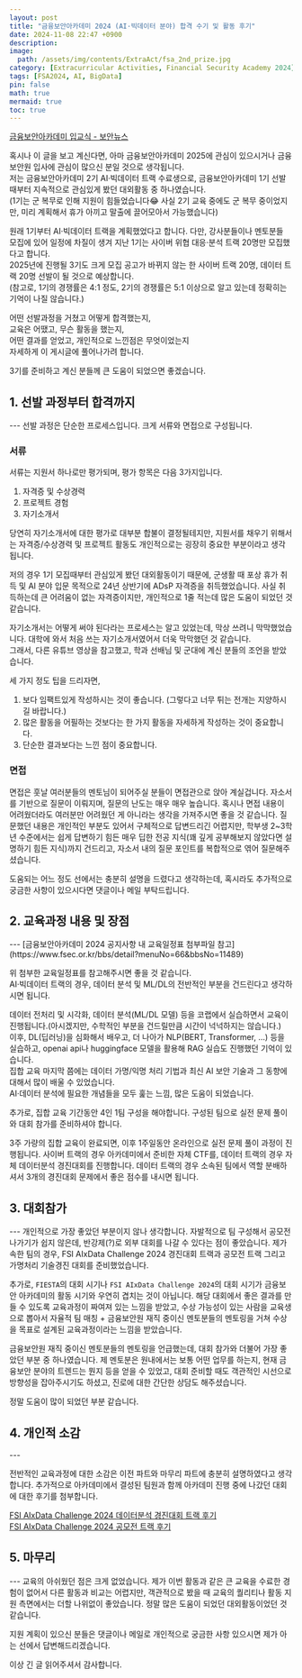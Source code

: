 ```yaml
---
layout: post
title: "금융보안아카데미 2024 (AI·빅데이터 분야) 합격 수기 및 활동 후기"
date: 2024-11-08 22:47 +0900
description: 
image:
  path: /assets/img/contents/ExtraAct/fsa_2nd_prize.jpg
category: [Extracurricular Activities, Financial Security Academy 2024]
tags: [FSA2024, AI, BigData]
pin: false
math: true
mermaid: true
toc: true
---
```



[금융보안아카데미 입교식 - 보안뉴스](https://m.boannews.com/html/detail.html?idx=131372)

혹시나 이 글을 보고 계신다면, 아마 금융보안아카데미 2025에 관심이 있으시거나 금융보안원 입사에 관심이 많으신 분일 것으로 생각됩니다.  
저는 금융보안아카데미 2기 AI·빅데이터 트랙 수료생으로, 금융보안아카데미 1기 선발 때부터 지속적으로 관심있게 봤던 대외활동 중 하나였습니다.  
(1기는 군 복무로 인해 지원이 힘들었습니다😂 사실 2기 교육 중에도 군 복무 중이었지만, 미리 계획해서 휴가 아끼고 말출에 끌어모아서 가능했습니다) 

원래 1기부터 AI·빅데이터 트랙을 계획했었다고 합니다. 다만, 강사분들이나 멘토분들 모집에 있어 일정에 차질이 생겨 지난 1기는 사이버 위협 대응·분석 트랙 20명만 모집했다고 합니다.  
2025년에 진행될 3기도 크게 모집 공고가 바뀌지 않는 한 사이버 트랙 20명, 데이터 트랙 20명 선발이 될 것으로 예상합니다.  
(참고로, 1기의 경쟁률은 4:1 정도, 2기의 경쟁률은 5:1 이상으로 알고 있는데 정확히는 기억이 나질 않습니다.)  

어떤 선발과정을 거쳤고 어떻게 합격했는지,  
교육은 어땠고, 무슨 활동을 했는지,  
어떤 결과를 얻었고, 개인적으로 느낀점은 무엇이었는지  
자세하게 이 게시글에 풀어나가려 합니다.  

3기를 준비하고 계신 분들께 큰 도움이 되었으면 좋겠습니다.  

<h2>1. 선발 과정부터 합격까지</h2>  
---
선발 과정은 단순한 프로세스입니다.  
크게 서류와 면접으로 구성됩니다.  

<h3>서류</h3>  
서류는 지원서 하나로만 평가되며, 평가 항목은 다음 3가지입니다.  

1. 자격증 및 수상경력  
2. 프로젝트 경험  
3. 자기소개서  

당연히 자기소개서에 대한 평가로 대부분 합불이 결정될테지만, 지원서를 채우기 위해서는 자격증/수상경력 및 프로젝트 활동도 개인적으로는 굉장히 중요한 부분이라고 생각됩니다.  

저의 경우 1기 모집때부터 관심있게 봤던 대외활동이기 때문에, 군생활 때 포상 휴가 취득 및 AI 분야 입문 목적으로 24년 상반기에 ADsP 자격증을 취득했었습니다. 사실 취득하는데 큰 어려움이 없는 자격증이지만, 개인적으로 1줄 적는데 많은 도움이 되었던 것 같습니다.  

자기소개서는 어떻게 써야 된다라는 프로세스는 알고 있었는데, 막상 쓰려니 막막했었습니다. 대학에 와서 처음 쓰는 자기소개서였어서 더욱 막막했던 것 같습니다.  
그래서, 다른 유튜브 영상을 참고했고, 학과 선배님 및 군대에 계신 분들의 조언을 받았습니다.  

세 가지 정도 팁을 드리자면,  
1. 보다 임팩트있게 작성하시는 것이 좋습니다. (그렇다고 너무 튀는 전개는 지양하시길 바랍니다.)  
2. 많은 활동을 어필하는 것보다는 한 가지 활동을 자세하게 작성하는 것이 중요합니다.  
3. 단순한 결과보다는 느낀 점이 중요합니다.  

<h3>면접</h3>
면접은 훗날 여러분들의 멘토님이 되어주실 분들이 면접관으로 앉아 계실겁니다.  
자소서를 기반으로 질문이 이뤄지며, 질문의 난도는 매우 매우 높습니다. 혹시나 면접 내용이 어려웠더라도 여러분만 어려웠던 게 아니라는 생각을 가져주시면 좋을 것 같습니다.  
질문했던 내용은 개인적인 부분도 있어서 구체적으로 답변드리긴 어렵지만, 학부생 2~3학년 수준에서는 쉽게 답변하기 힘든 매우 딥한 전공 지식(꽤 깊게 공부해보지 않았다면 설명하기 힘든 지식)까지 건드리고, 자소서 내의 질문 포인트를 복합적으로 엮어 질문해주셨습니다.  

도움되는 어느 정도 선에서는 충분히 설명을 드렸다고 생각하는데, 혹시라도 추가적으로 궁금한 사항이 있으시다면 댓글이나 메일 부탁드립니다.  

<h2>2. 교육과정 내용 및 장점</h2>  
---  
[금융보안아카데미 2024 공지사항 내 교육일정표 첨부파일 참고](https://www.fsec.or.kr/bbs/detail?menuNo=66&bbsNo=11489)  

위 첨부한 교육일정표를 참고해주시면 좋을 것 같습니다.  
AI·빅데이터 트랙의 경우, 데이터 분석 및 ML/DL의 전반적인 부분을 건드린다고 생각하시면 됩니다.  

데이터 전처리 및 시각화, 데이터 분석(ML/DL 모델) 등을 코랩에서 실습하면서 교육이 진행됩니다.(아시겠지만, 수학적인 부분을 건드릴만큼 시간이 넉넉하지는 않습니다.)  
이후, DL(딥러닝)을 심화해서 배우고, 더 나아가 NLP(BERT, Transformer, ...) 등을 실습하고, openai api나 huggingface 모델을 활용해 RAG 실습도 진행했던 기억이 있습니다.  
집합 교육 마지막 쯤에는 데이터 가명/익명 처리 기법과 최신 AI 보안 기술과 그 동향에 대해서 많이 배울 수 있었습니다.  
AI·데이터 분석에 필요한 개념들을 모두 훑는 느낌, 많은 도움이 되었습니다.  

추가로, 집합 교육 기간동안 4인 1팀 구성을 해야합니다. 구성된 팀으로 실전 문제 풀이와 대회 참가를 준비하셔야 합니다.  

3주 가량의 집합 교육이 완료되면, 이후 1주일동안 온라인으로 실전 문제 풀이 과정이 진행됩니다. 사이버 트랙의 경우 아카데미에서 준비한 자체 CTF를, 데이터 트랙의 경우 자체 데이터분석 경진대회를 진행합니다. 데이터 트랙의 경우 소속된 팀에서 역할 분배하셔서 3개의 경진대회 문제에서 좋은 점수를 내시면 됩니다.  

<h2>3. 대회참가</h2>  
---
개인적으로 가장 좋았던 부분이지 않나 생각합니다. 자발적으로 팀 구성해서 공모전 나가기가 쉽지 않은데, 반강제(?)로 외부 대회를 나갈 수 있다는 점이 좋았습니다. 제가 속한 팀의 경우, FSI AIxData Challenge 2024 경진대회 트랙과 공모전 트랙 그리고 가명처리 기술경진 대회를 준비했었습니다.  

추가로, `FIESTA`의 대회 시기나 `FSI AIxData Challenge 2024`의 대회 시기가 금융보안 아카데미의 활동 시기와 우연히 겹치는 것이 아닙니다. 해당 대회에서 좋은 결과를 만들 수 있도록 교육과정이 짜여져 있는 느낌을 받았고, 수상 가능성이 있는 사람을 교육생으로 뽑아서 자율적 팀 매칭 + 금융보안원 재직 중이신 멘토분들의 멘토링을 거쳐 수상을 목표로 설계된 교육과정이라는 느낌을 받았습니다.  

금융보안원 재직 중이신 멘토분들의 멘토링을 언급했는데, 대회 참가와 더불어 가장 좋았던 부분 중 하나였습니다. 제 멘토분은 원내에서는 보통 어떤 업무를 하는지, 현재 금융보안 분야의 트렌드는 뭔지 등을 얻을 수 있었고, 대회 준비할 때도 객관적인 시선으로 방향성을 잡아주시기도 하셨고, 진로에 대한 간단한 상담도 해주셨습니다.  

정말 도움이 많이 되었던 부분 같습니다.  


<h2>4. 개인적 소감</h2>  
---

전반적인 교육과정에 대한 소감은 이전 파트와 마무리 파트에 충분히 설명하였다고 생각합니다. 추가적으로 아카데미에서 결성된 팀원과 함께 아카데미 진행 중에 나갔던 대회에 대한 후기를 첨부합니다.  

[FSI AIxData Challenge 2024 데이터분석 경진대회 트랙 후기]()   
[FSI AIxData Challenge 2024 공모전 트랙 후기]()  

<h2>5. 마무리</h2>  
---
교육의 아쉬웠던 점은 크게 없었습니다. 제가 이번 활동과 같은 큰 교육을 수료한 경험이 없어서 다른 활동과 비교는 어렵지만, 객관적으로 봤을 때 교육의 퀄리티나 활동 지원 측면에서는 더할 나위없이 좋았습니다. 정말 많은 도움이 되었던 대외활동이었던 것 같습니다.  

지원 계획이 있으신 분들은 댓글이나 메일로 개인적으로 궁금한 사항 있으시면 제가 아는 선에서 답변해드리겠습니다.  

이상 긴 글 읽어주셔서 감사합니다.